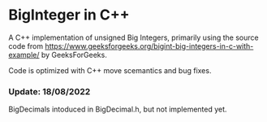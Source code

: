 # BigInteger in C++
A C++ implementation of unsigned Big Integers, primarily using the source code from
https://www.geeksforgeeks.org/bigint-big-integers-in-c-with-example/
by GeeksForGeeks.

Code is optimized with C++ move scemantics and bug fixes.

### Update: 18/08/2022
BigDecimals intoduced in BigDecimal.h, but not implemented yet.
